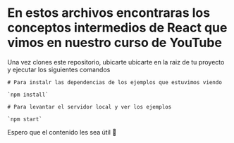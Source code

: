 # En estos archivos encontraras los conceptos intermedios de React que vimos en nuestro curso de YouTube

Una vez clones este repositorio, ubicarte ubicarte en la raiz de tu proyecto y ejecutar los siguientes comandos

```
# Para instalr las dependencias de los ejemplos que estuvimos viendo 

`npm install`
```

```
# Para levantar el servidor local y ver los ejemplos

`npm start`
```

Espero que el contenido les sea útil 🤙
